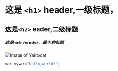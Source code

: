 # 这是 `<h1>` header,一级标题，
## 这是`<h2>` eader,二级标题
##### 这是`<h6>` header，最小的标题
![Image of Yaktocat](https://octodex.github.com/images/yaktocat.png)
```python
var myvar="hallo,world!";
```
